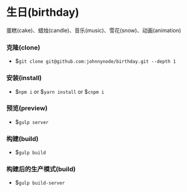# 生日(birthday)

蛋糕(cake)、蜡烛(candle)、音乐(music)、雪花(snow)、动画(animation)

### 克隆(clone)

- $`git clone git@github.com:johnnynode/birthday.git --depth 1` 

### 安装(install)

- $`npm i` or $`yarn install` or $`cnpm i` 

### 预览(preview)

- $`gulp server` 

### 构建(build)

- $`gulp build` 

### 构建后的生产模式(build)

- $`gulp build-server`